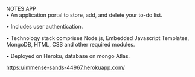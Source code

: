   NOTES APP   
• An application portal to store, add, and delete your to-do list.

• Includes user authentication.

• Technology stack comprises Node.js, Embedded Javascript Templates, MongoDB, HTML, CSS and other required modules.

• Deployed on  Heroku, database on mongo Atlas.

   https://immense-sands-44967.herokuapp.com/

